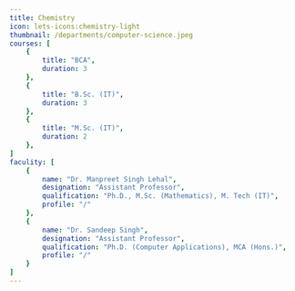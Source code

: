 ```yaml
---
title: Chemistry
icon: lets-icons:chemistry-light
thumbnail: /departments/computer-science.jpeg
courses: [
    {
        title: "BCA",
        duration: 3
    },
    {
        title: "B.Sc. (IT)",
        duration: 3
    },
    {
        title: "M.Sc. (IT)",
        duration: 2
    },
]
faculity: [
    {
        name: "Dr. Manpreet Singh Lehal",
        designation: "Assistant Professor", 
        qualification: "Ph.D., M.Sc. (Mathematics), M. Tech (IT)",
        profile: "/"
    },
    {
        name: "Dr. Sandeep Singh",
        designation: "Assistant Professor", 
        qualification: "Ph.D. (Computer Applications), MCA (Hons.)",
        profile: "/"
    }
]
---
```

